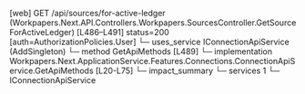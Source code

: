 [web] GET /api/sources/for-active-ledger  (Workpapers.Next.API.Controllers.Workpapers.SourcesController.GetSourceForActiveLedger)  [L486–L491] status=200 [auth=AuthorizationPolicies.User]
  └─ uses_service IConnectionApiService (AddSingleton)
    └─ method GetApiMethods [L489]
      └─ implementation Workpapers.Next.ApplicationService.Features.Connections.ConnectionApiService.GetApiMethods [L20-L75]
  └─ impact_summary
    └─ services 1
      └─ IConnectionApiService

